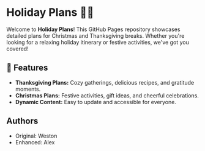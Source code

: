 # Holiday Plans 🎄🦃

Welcome to **Holiday Plans**! This GitHub Pages repository showcases detailed plans for Christmas and Thanksgiving breaks. Whether you're looking for a relaxing holiday itinerary or festive activities, we've got you covered!

## 🎉 Features
- **Thanksgiving Plans:** Cozy gatherings, delicious recipes, and gratitude moments.
- **Christmas Plans:** Festive activities, gift ideas, and cheerful celebrations.
- **Dynamic Content:** Easy to update and accessible for everyone.

## Authors
- Original: Weston
- Enhanced: Alex
